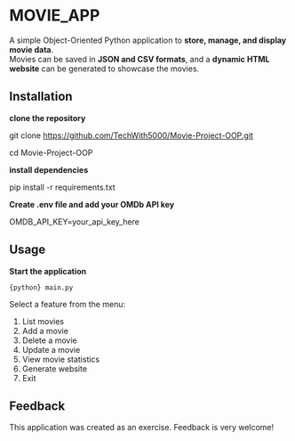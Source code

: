 # MOVIE_APP

A simple Object-Oriented Python application to **store, manage, and display movie data**.  
Movies can be saved in **JSON and CSV formats**, and a **dynamic HTML website** can be generated to showcase the movies.

## Installation

**clone the repository**

git clone https://github.com/TechWith5000/Movie-Project-OOP.git

cd Movie-Project-OOP


**install dependencies**

pip install -r requirements.txt

**Create .env file and add your OMDb API key**

OMDB_API_KEY=your_api_key_here

## Usage

**Start the application**

```{python} main.py```

Select a feature from the menu:
 1. List movies
 2. Add a movie
 3. Delete a movie
 4. Update a movie
 5. View movie statistics
 6. Generate website
 0. Exit

## Feedback
This application was created as an exercise. Feedback is very welcome!